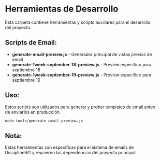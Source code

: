 # Herramientas de Desarrollo

Esta carpeta contiene herramientas y scripts auxiliares para el desarrollo del proyecto.

## Scripts de Email:

- **generate-email-preview.js** - Generador principal de vistas previas de email
- **generate-1week-september-18-preview.js** - Preview específico para septiembre 18
- **generate-1week-september-19-preview.js** - Preview específico para septiembre 19

## Uso:

Estos scripts son utilizados para generar y probar templates de email antes de enviarlos en producción.

```bash
node tools/generate-email-preview.js
```

## Nota:

Estas herramientas son específicas para el sistema de emails de DisciplineRift y requieren las dependencias del proyecto principal.
